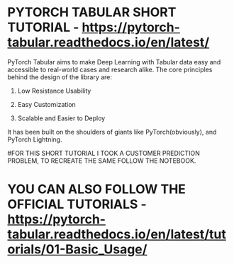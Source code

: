 # PYTORCH TABULAR SHORT TUTORIAL - https://pytorch-tabular.readthedocs.io/en/latest/
PyTorch Tabular aims to make Deep Learning with Tabular data easy and accessible to real-world cases and research alike. The core principles behind the design of the library are:

1) Low Resistance Usability

2) Easy Customization

3) Scalable and Easier to Deploy

It has been built on the shoulders of giants like PyTorch(obviously), and PyTorch Lightning.

#FOR THIS SHORT TUTORIAL I TOOK A CUSTOMER PREDICTION PROBLEM, TO RECREATE THE SAME FOLLOW THE NOTEBOOK.

# YOU CAN ALSO FOLLOW THE OFFICIAL TUTORIALS - https://pytorch-tabular.readthedocs.io/en/latest/tutorials/01-Basic_Usage/